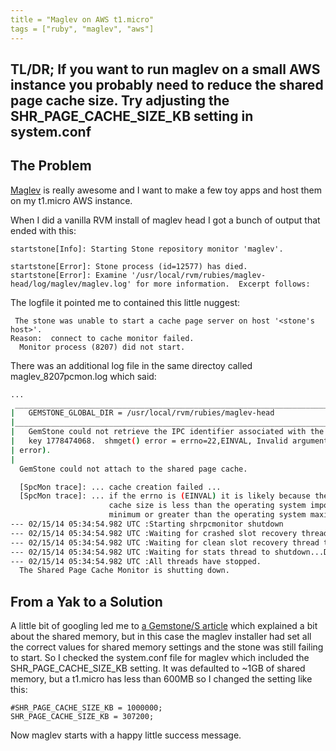 ```yaml
---
title = "Maglev on AWS t1.micro"
tags = ["ruby", "maglev", "aws"]
---
```


## TL/DR; If you want to run maglev on a small AWS instance you probably need to reduce the shared page cache size. Try adjusting the SHR_PAGE_CACHE_SIZE_KB setting in system.conf

<!--more-->

## The Problem
[Maglev](http://maglev.github.io/) is really awesome and I want to make a few toy apps and host them on my t1.micro AWS instance.

When I did a vanilla RVM install of maglev head I got a bunch of output that ended with this:

```
startstone[Info]: Starting Stone repository monitor 'maglev'.

startstone[Error]: Stone process (id=12577) has died.
startstone[Error]: Examine '/usr/local/rvm/rubies/maglev-head/log/maglev/maglev.log' for more information.  Excerpt follows:
```

The logfile it pointed me to contained this little nuggest:

```
 The stone was unable to start a cache page server on host '<stone's host>'.
Reason:  connect to cache monitor failed.
  Monitor process (8207) did not start.
```

There was an additional log file in the same directoy called maglev_8207pcmon.log which said:

```bash
...
 _____________________________________________________________________________
|   GEMSTONE_GLOBAL_DIR = /usr/local/rvm/rubies/maglev-head                   |
|_____________________________________________________________________________|
|   GemStone could not retrieve the IPC identifier associated with the memory |
|   key 1778474068.  shmget() error = errno=22,EINVAL, Invalid argument (programmer
| error).                                                                     |
|                                                                             |
  GemStone could not attach to the shared page cache.

  [SpcMon trace]: ... cache creation failed ...
  [SpcMon trace]: ... if the errno is (EINVAL) it is likely because the
                      cache size is less than the operating system imposed
                      minimum or greater than the operating system maximum.
--- 02/15/14 05:34:54.982 UTC :Starting shrpcmonitor shutdown
--- 02/15/14 05:34:54.982 UTC :Waiting for crashed slot recovery thread to shutdown...Done.
--- 02/15/14 05:34:54.982 UTC :Waiting for clean slot recovery thread to shutdown...Done.
--- 02/15/14 05:34:54.982 UTC :Waiting for stats thread to shutdown...Done.
--- 02/15/14 05:34:54.982 UTC :All threads have stopped.
  The Shared Page Cache Monitor is shutting down.
```

## From a Yak to a Solution

A little bit of googling led me to [a Gemstone/S article](http://programminggems.wordpress.com/2012/04/06/configuring-shared-memory/) which explained a bit about the shared memory, but in this case the maglev installer had set all the correct values for shared memory settings and the stone was still failing to start. So I checked the system.conf file for maglev which included the SHR_PAGE_CACHE_SIZE_KB setting. It was defaulted to ~1GB of shared memory, but a t1.micro has less than 600MB so I changed the setting like this:

```text
#SHR_PAGE_CACHE_SIZE_KB = 1000000;
SHR_PAGE_CACHE_SIZE_KB = 307200;
```

Now maglev starts with a happy little success message.
